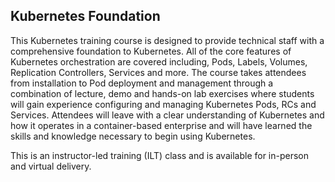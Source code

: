 ## Kubernetes Foundation

This Kubernetes training course is designed to provide technical staff with a comprehensive foundation to Kubernetes. All of the core features of Kubernetes orchestration are covered including, Pods, Labels, Volumes, Replication Controllers, Services and more. The course takes attendees from installation to Pod deployment and management through a combination of lecture, demo and hands-on lab exercises where students will gain experience configuring and managing Kubernetes Pods, RCs and Services. Attendees will leave with a clear understanding of Kubernetes and how it operates in a container-based enterprise and will have learned the skills and knowledge necessary to begin using Kubernetes.

This is an instructor-led training (ILT) class and is available for in-person and virtual delivery.

